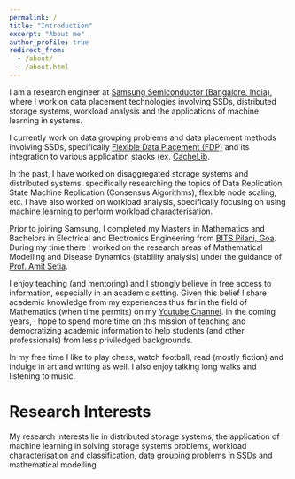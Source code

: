 ```yaml
---
permalink: /
title: "Introduction"
excerpt: "About me"
author_profile: true
redirect_from: 
  - /about/
  - /about.html
---
```


 I am a research engineer at [Samsung Semiconductor (Bangalore, India)](https://www.linkedin.com/company/samsungsemiconductor/), where I work on data placement technologies involving SSDs, distributed storage systems, workload analysis and the applications of machine learning in systems.
         	
I currently work on data grouping problems and data placement methods involving SSDs, specifically [Flexible Data Placement (FDP)](https://www.youtube.com/watch?v=ZEISXHcNmSk) and its integration to various application stacks (ex. [CacheLib](https://cachelib.org/). 

In the past, I have worked on disaggregated storage systems and distributed systems, specifically researching the topics of Data Replication, State Machine Replication (Consensus Algorithms), flexible node scaling, etc. I have also worked on workload analysis, specifically focusing on using machine learning to perform workload characterisation. 

Prior to joining Samsung, I completed my Masters in Mathematics and Bachelors in Electrical and Electronics Engineering from [BITS Pilani, Goa](https://www.bits-pilani.ac.in/goa/). During my time there I worked on the research areas of Mathematical Modelling and Disease Dynamics (stability analysis) under the guidance of [Prof. Amit Setia](https://scholar.google.com/citationsuser=Wt02vywAAAAJ&hl=en&oi=sra).

I enjoy teaching (and mentoring) and I strongly believe in free access to information, especially in an academic setting. Given this belief I share academic knowledge from my experiences thus far in the field of Mathematics (when time permits) on my [Youtube Channel](https://www.youtube.com/@nairsrealm4749). In the coming years, I hope to spend more time on this mission of teaching and democratizing academic information to help students (and other professionals) from less priviledged backgrounds.

In my free time I like to play chess, watch football, read (mostly fiction) and indulge in art and writing as well. I also enjoy talking long walks and listening to music.

Research Interests
======

My research interests lie in distributed storage systems, the application of machine learning in solving storage systems problems, workload characterisation and classification, data grouping problems in SSDs and mathematical modelling.
